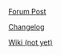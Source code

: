 [Forum Post](https://forums.terraria.org/index.php?threads/experience-and-classes.53048/)

[Changelog](./description.txt)

[Wiki (not yet)]()
